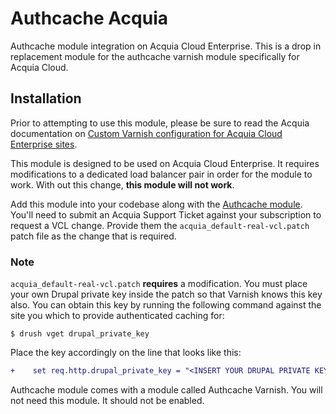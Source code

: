 # Authcache Acquia
Authcache module integration on Acquia Cloud Enterprise. This is a drop in replacement module for the authcache varnish module specifically for Acquia Cloud.

## Installation
Prior to attempting to use this module, please be sure to read the Acquia documentation on [Custom Varnish configuration for Acquia Cloud Enterprise sites](https://docs.acquia.com/cloud/performance/custom-varnish). 

This module is designed to be used on Acquia Cloud Enterprise. It requires modifications to a dedicated load balancer pair in order for the module to work. With out this change, **this module will not work**.

Add this module into your codebase along with the [Authcache module](https://www.drupal.org/project/authcache). You'll need to submit an Acquia Support Ticket against your subscription to request a VCL change. Provide them the `acquia_default-real-vcl.patch` patch file as the change that is required.

### Note
`acquia_default-real-vcl.patch` **requires** a modification. You must place your own Drupal private key inside the patch so that Varnish knows this key also. You can obtain this key by running the following command against the site you which to provide authenticated caching for:

```
$ drush vget drupal_private_key
```
Place the key accordingly on the line that looks like this:

```patch
+    set req.http.drupal_private_key = "<INSERT YOUR DRUPAL PRIVATE KEY HERE>";
```

Authcache module comes with a module called Authcache Varnish. You will not need this module. It should not be enabled.